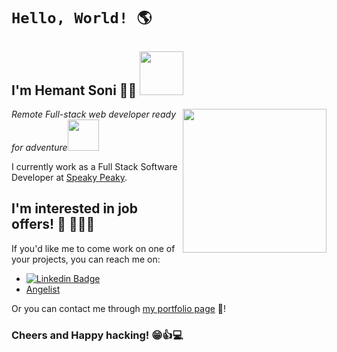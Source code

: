 # `Hello, World! 🌎`

<h2>I'm Hemant Soni 👨‍💻 <img src="https://media.giphy.com/media/26Fxy3Iz1ari8oytO/giphy.gif" width="70"></h2>
<img align='right' src="https://media1.giphy.com/media/PgLLtnqHts1woXeKpy/giphy.gif?cid=ecf05e47yvmdb2do7n27eaitsqafb62bkzsidma6evltkedr&rid=giphy.gif" width="230">
<p><em>Remote Full-stack web developer ready for adventure</em><img src="https://media.giphy.com/media/XGma2iRIHTKkwqRkFl/giphy.gif" width="50"></p>

I currently work as a Full Stack Software Developer at [Speaky Peaky](https://www.speakypeaky.com/).


## I'm interested in job offers! 🏢 🏃‍♂️💨

If you'd like me to come work on one of your projects, you can reach me on:

- [![Linkedin Badge](https://img.shields.io/badge/-Hemant%20Soni-blue?style=flat-square&logo=Linkedin&logoColor=white&link=https://www.linkedin.com/in/hemant-soni-97427b193/)](https://www.linkedin.com/in/hemant-soni-97427b193/)
- [Angelist](https://angel.co/u/hemantso)


Or you can contact me through [my portfolio page](https://hemantsoni.netlify.app/) 💼!

### Cheers and Happy hacking! 😁👍💻
